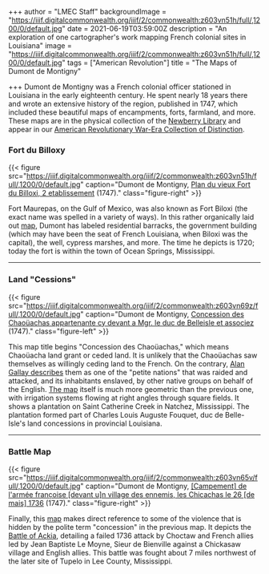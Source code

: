 +++
author = "LMEC Staff"
backgroundImage = "https://iiif.digitalcommonwealth.org/iiif/2/commonwealth:z603vn51h/full/,1200/0/default.jpg"
date = 2021-06-19T03:59:00Z
description = "An exploration of one cartographer's work mapping French colonial sites in Louisiana"
image = "https://iiif.digitalcommonwealth.org/iiif/2/commonwealth:z603vn51h/full/,1200/0/default.jpg"
tags = ["American Revolution"]
title = "The Maps of Dumont de Montigny"

+++
Dumont de Montigny was a French colonial officer stationed in Louisiana in the early eighteenth century. He spent nearly 18 years there and wrote an extensive history of the region, published in 1747, which included these beautiful maps of encampments, forts, farmland, and more. These maps are in the physical collection of the [Newberry Library](https://www.newberry.org/singular-life-self-proclaimed-french-robinson-crusoe/) and appear in our [American Revolutionary War-Era Collection of Distinction](https://collections.leventhalmap.org/collections/commonwealth:dn39z222j).

### Fort du Billoxy

{{< figure src="https://iiif.digitalcommonwealth.org/iiif/2/commonwealth:z603vn51h/full/,1200/0/default.jpg" caption="Dumont de Montigny, [Plan du vieux Fort du Billoxi, 2 etablissement](https://collections.leventhalmap.org/search/commonwealth:z603vn507) (1747)." class="figure-right" >}}

Fort Maurepas, on the Gulf of Mexico, was also known as Fort Biloxi (the exact name was spelled in a variety of ways). In this rather organically laid out [map](https://collections.leventhalmap.org/search/commonwealth:z603vn507), Dumont has labeled residential barracks, the government building (which may have been the seat of French Louisiana, when Biloxi was the capital), the well, cypress marshes, and more. The time he depicts is 1720; today the fort is within the town of Ocean Springs, Mississippi.
___

### Land "Cessions"

{{< figure src="https://iiif.digitalcommonwealth.org/iiif/2/commonwealth:z603vn69z/full/,1200/0/default.jpg" caption="Dumont de Montigny, [Concession des Chaoüachas appartenante cy devant a Mgr. le duc de Belleisle et associez](https://collections.leventhalmap.org/search/commonwealth:z603vn68p) (1747)." class="figure-left" >}}

This map title begins "Concession des Chaoüachas," which means Chaoüacha land grant or ceded land. It is unlikely that the Chaoüachas saw themselves as willingly ceding land to the French. On the contrary, [Alan Gallay describes](https://books.google.com/books?id=ikISTgwRAYMC&pg=PA297&lpg=PA297&dq=Chaou%CC%88achas&source=bl&ots=N85Q9aOaHV&sig=ACfU3U3BgxFH6rbV2-sjNNXAuulNUkxWKw&hl=en&sa=X&ved=2ahUKEwi81pLR_57xAhV7RzABHSMfCLsQ6AEwEnoECAUQAw#v=onepage&q=Chaou%CC%88achas&f=false) them as one of the "petite nations" that was raided and attacked, and its inhabitants enslaved, by other native groups on behalf of the English. [The map](https://collections.leventhalmap.org/search/commonwealth:z603vn68p) itself is much more geometric than the previous one, with irrigation systems flowing at right angles through square fields. It shows a plantation on Saint Catherine Creek in Natchez, Mississippi. The plantation formed part of Charles Louis Auguste Fouquet, duc de Belle-Isle's land concessions in provincial Louisiana.

***

### Battle Map

{{< figure src="https://iiif.digitalcommonwealth.org/iiif/2/commonwealth:z603vn65v/full/,1200/0/default.jpg" caption="Dumont de Montigny, [[Campement] de l'armée franc̦oise [devant u]n village des ennemis, les Chicachas le 26 [de mais] 1736](https://collections.leventhalmap.org/search/commonwealth:z603vn64k) (1747)." class="figure-right" >}}

Finally, this [map](https://collections.leventhalmap.org/search/commonwealth:z603vn64k) makes direct reference to some of the violence that is hidden by the polite term "concession" in the previous map. It depicts the [Battle of Ackia](https://en.wikipedia.org/wiki/Chickasaw_Campaign_of_1736), detailing a failed 1736 attack by Choctaw and French allies led by Jean Baptiste Le Moyne, Sieur de Bienville against a Chickasaw village and English allies. This battle was fought about 7 miles northwest of the later site of Tupelo in Lee County, Mississippi.